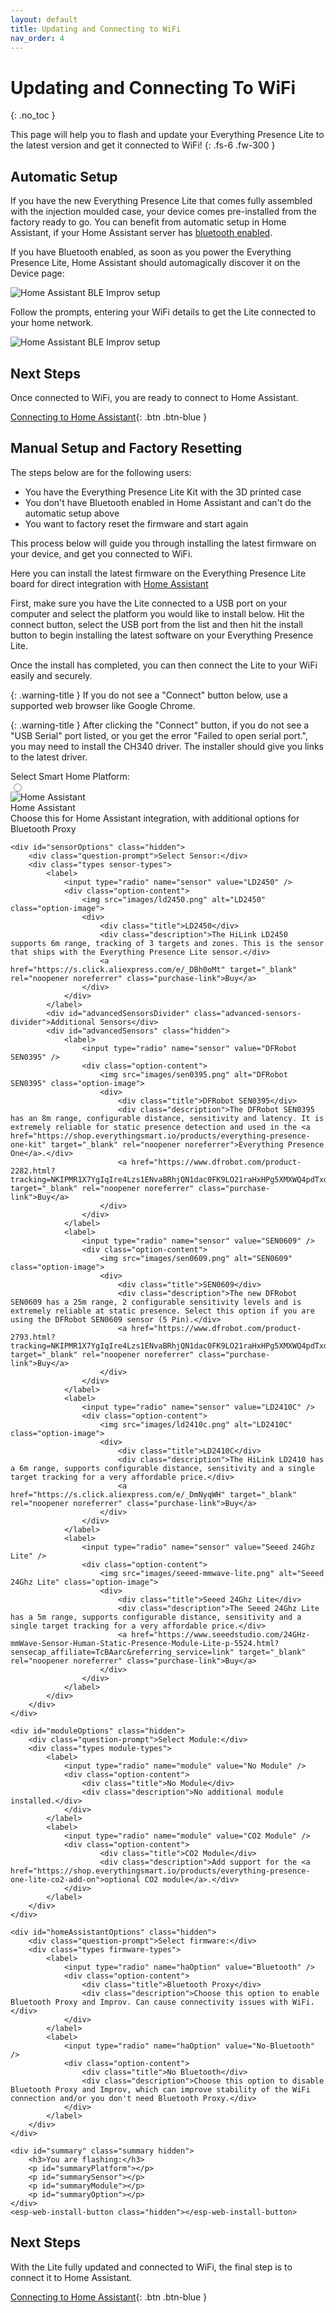 ```yaml
---
layout: default
title: Updating and Connecting to WiFi
nav_order: 4
---
```


# Updating and Connecting To WiFi

{: .no_toc }

This page will help you to flash and update your Everything Presence Lite to the latest version and get it connected to WiFi!
{: .fs-6 .fw-300 }

## Automatic Setup

If you have the new Everything Presence Lite that comes fully assembled with the injection moulded case, your device comes pre-installed from the factory ready to go. You can benefit from automatic setup in Home Assistant, if your Home Assistant server has [bluetooth enabled](https://www.home-assistant.io/integrations/bluetooth/).

If you have Bluetooth enabled, as soon as you power the Everything Presence Lite, Home Assistant should automagically discover it on the Device page:

![Home Assistant BLE Improv setup](images/home-assistant-ble-improv-setup.png)

Follow the prompts, entering your WiFi details to get the Lite connected to your home network.

![Home Assistant BLE Improv setup](images/home-assistant-ble-improv-setup-wifi.png)

## Next Steps

Once connected to WiFi, you are ready to connect to Home Assistant.

[Connecting to Home Assistant](./Home%20Assistant/connecting-home-assistant.html){: .btn .btn-blue }

## Manual Setup and Factory Resetting

The steps below are for the following users:

- You have the Everything Presence Lite Kit with the 3D printed case
- You don't have Bluetooth enabled in Home Assistant and can't do the automatic setup above
- You want to factory reset the firmware and start again

This process below will guide you through installing the latest firmware on your device, and get you connected to WiFi.

Here you can install the latest firmware on the Everything Presence Lite board for direct integration with [Home Assistant](https://home-assistant.io)

First, make sure you have the Lite connected to a USB port on your computer and select the platform you would like to install below. Hit the connect button, select the USB port from the list and then hit the install button to begin installing the latest software on your Everything Presence Lite.

Once the install has completed, you can then connect the Lite to your WiFi easily and securely.

{: .warning-title }
If you do not see a "Connect" button below, use a supported web browser like Google Chrome.

{: .warning-title }
After clicking the "Connect" button, if you do not see a "USB Serial" port listed, or you get the error "Failed to open serial port.", you may need to install the CH340 driver. The installer should give you links to the latest driver.

<div class="container">
    <div class="question-prompt">Select Smart Home Platform:</div>
    <div class="types platform-types">
        <label>
            <input type="radio" name="platform" value="Home Assistant" />
            <div class="option-content">
                <img src="images/home-assistant-logo.png" alt="Home Assistant" class="option-image">
                <div>
                    <div class="title">Home Assistant</div>
                    <div class="description">Choose this for Home Assistant integration, with additional options for Bluetooth Proxy</div>
                </div>
            </div>
        </label>
    </div>

    <div id="sensorOptions" class="hidden">
        <div class="question-prompt">Select Sensor:</div>
        <div class="types sensor-types">
            <label>
                <input type="radio" name="sensor" value="LD2450" />
                <div class="option-content">
                    <img src="images/ld2450.png" alt="LD2450" class="option-image">
                    <div>
                        <div class="title">LD2450</div>
                        <div class="description">The HiLink LD2450 supports 6m range, tracking of 3 targets and zones. This is the sensor that ships with the Everything Presence Lite sensor.</div>
                        <a href="https://s.click.aliexpress.com/e/_DBh0oMt" target="_blank" rel="noopener noreferrer" class="purchase-link">Buy</a>
                    </div>
                </div>
            </label>
            <div id="advancedSensorsDivider" class="advanced-sensors-divider">Additional Sensors</div>
            <div id="advancedSensors" class="hidden">
                <label>
                    <input type="radio" name="sensor" value="DFRobot SEN0395" />
                    <div class="option-content">
                        <img src="images/sen0395.png" alt="DFRobot SEN0395" class="option-image">
                        <div>
                            <div class="title">DFRobot SEN0395</div>
                            <div class="description">The DFRobot SEN0395 has an 8m range, configurable distance, sensitivity and latency. It is extremely reliable for static presence detection and used in the <a href="https://shop.everythingsmart.io/products/everything-presence-one-kit" target="_blank" rel="noopener noreferrer">Everything Presence One</a>.</div>
                            <a href="https://www.dfrobot.com/product-2282.html?tracking=NKIPMR1X7YgIqIre4Lzs1ENvaBRhjQN1dac0FK9LO21raHxHPg5XMXWQ4pdTxdlH" target="_blank" rel="noopener noreferrer" class="purchase-link">Buy</a>
                        </div>
                    </div>
                </label>
                <label>
                    <input type="radio" name="sensor" value="SEN0609" />
                    <div class="option-content">
                        <img src="images/sen0609.png" alt="SEN0609" class="option-image">
                        <div>
                            <div class="title">SEN0609</div>
                            <div class="description">The new DFRobot SEN0609 has a 25m range, 2 configurable sensitivity levels and is extremely reliable at static presence. Select this option if you are using the DFRobot SEN0609 sensor (5 Pin).</div>
                            <a href="https://www.dfrobot.com/product-2793.html?tracking=NKIPMR1X7YgIqIre4Lzs1ENvaBRhjQN1dac0FK9LO21raHxHPg5XMXWQ4pdTxdlH" target="_blank" rel="noopener noreferrer" class="purchase-link">Buy</a>
                        </div>
                    </div>
                </label>
                <label>
                    <input type="radio" name="sensor" value="LD2410C" />
                    <div class="option-content">
                        <img src="images/ld2410c.png" alt="LD2410C" class="option-image">
                        <div>
                            <div class="title">LD2410C</div>
                            <div class="description">The HiLink LD2410 has a 6m range, supports configurable distance, sensitivity and a single target tracking for a very affordable price.</div>
                            <a href="https://s.click.aliexpress.com/e/_DmNyqWH" target="_blank" rel="noopener noreferrer" class="purchase-link">Buy</a>
                        </div>
                    </div>
                </label>
                <label>
                    <input type="radio" name="sensor" value="Seeed 24Ghz Lite" />
                    <div class="option-content">
                        <img src="images/seeed-mmwave-lite.png" alt="Seeed 24Ghz Lite" class="option-image">
                        <div>
                            <div class="title">Seeed 24Ghz Lite</div>
                            <div class="description">The Seeed 24Ghz Lite has a 5m range, supports configurable distance, sensitivity and a single target tracking for a very affordable price.</div>
                            <a href="https://www.seeedstudio.com/24GHz-mmWave-Sensor-Human-Static-Presence-Module-Lite-p-5524.html?sensecap_affiliate=TcBAarc&referring_service=link" target="_blank" rel="noopener noreferrer" class="purchase-link">Buy</a>
                        </div>
                    </div>
                </label>
            </div>
        </div>
    </div>

    <div id="moduleOptions" class="hidden">
        <div class="question-prompt">Select Module:</div>
        <div class="types module-types">
            <label>
                <input type="radio" name="module" value="No Module" />
                <div class="option-content">
                    <div class="title">No Module</div>
                    <div class="description">No additional module installed.</div>
                </div>
            </label>
            <label>
                <input type="radio" name="module" value="CO2 Module" />
                <div class="option-content">
                        <div class="title">CO2 Module</div>
                        <div class="description">Add support for the <a href="https://shop.everythingsmart.io/products/everything-presence-one-lite-co2-add-on">optional CO2 module</a>.</div>
                </div>
            </label>
        </div>
    </div>

    <div id="homeAssistantOptions" class="hidden">
        <div class="question-prompt">Select firmware:</div>
        <div class="types firmware-types">
            <label>
                <input type="radio" name="haOption" value="Bluetooth" />
                <div class="option-content">
                    <div class="title">Bluetooth Proxy</div>
                    <div class="description">Choose this option to enable Bluetooth Proxy and Improv. Can cause connectivity issues with WiFi.</div>
                </div>
            </label>
            <label>
                <input type="radio" name="haOption" value="No-Bluetooth" />
                <div class="option-content">
                    <div class="title">No Bluetooth</div>
                    <div class="description">Choose this option to disable Bluetooth Proxy and Improv, which can improve stability of the WiFi connection and/or you don't need Bluetooth Proxy.</div>
                </div>
            </label>
        </div>
    </div>

    <div id="summary" class="summary hidden">
        <h3>You are flashing:</h3>
        <p id="summaryPlatform"></p>
        <p id="summarySensor"></p>
        <p id="summaryModule"></p>
        <p id="summaryOption"></p>
    </div>
    <esp-web-install-button class="hidden"></esp-web-install-button>
</div>

## Next Steps

With the Lite fully updated and connected to WiFi, the final step is to connect it to Home Assistant.

[Connecting to Home Assistant](./Home%20Assistant/connecting-home-assistant.html){: .btn .btn-blue }

<script
    type="module"
    src="https://unpkg.com/esp-web-tools@10/dist/web/install-button.js?module"
></script>

<script>
document.addEventListener("DOMContentLoaded", function() {
    function clearSelectedOption(groupSelector) {
        document.querySelectorAll(groupSelector + ' label').forEach(label => {
            label.classList.remove('selected-option');
        });
    }

    function handleRadioButtonChange(event, groupSelector) {
        clearSelectedOption(groupSelector);
        event.target.closest('label').classList.add('selected-option');
    }

    document.querySelectorAll('input[name="platform"]').forEach(radio => {
        radio.addEventListener("change", function(event) {
            handleRadioButtonChange(event, '.platform-types');

            var selectedPlatform = event.target.value;
            var sensorOptions = document.getElementById("sensorOptions");
            var moduleOptions = document.getElementById("moduleOptions");
            var homeAssistantOptions = document.getElementById("homeAssistantOptions");
            var installButton = document.querySelector("esp-web-install-button");

            sensorOptions.classList.add("hidden");
            moduleOptions.classList.add("hidden");
            homeAssistantOptions.classList.add("hidden");
            installButton.classList.add("hidden");
            document.getElementById("summary").classList.add("hidden");

            clearSelectedOption('.sensor-types');
            clearSelectedOption('.module-types');
            clearSelectedOption('.firmware-types');

            if (selectedPlatform === "Home Assistant") {
                sensorOptions.classList.remove("hidden");
            }
        });
    });

    document.querySelectorAll('input[name="sensor"]').forEach(sensorRadio => {
        sensorRadio.addEventListener("change", function(event) {
            handleRadioButtonChange(event, '.sensor-types');
            var moduleOptions = document.getElementById("moduleOptions");
            moduleOptions.classList.remove("hidden");

            var homeAssistantOptions = document.getElementById("homeAssistantOptions");
            homeAssistantOptions.classList.add("hidden");
            var installButton = document.querySelector("esp-web-install-button");
            installButton.classList.add("hidden");
            document.getElementById("summary").classList.add("hidden");

            clearSelectedOption('.module-types');
            clearSelectedOption('.firmware-types');
        });
    });

    document.querySelectorAll('input[name="module"]').forEach(moduleRadio => {
        moduleRadio.addEventListener("change", function(event) {
            handleRadioButtonChange(event, '.module-types');
            var homeAssistantOptions = document.getElementById("homeAssistantOptions");
            homeAssistantOptions.classList.remove("hidden");

            var installButton = document.querySelector("esp-web-install-button");
            installButton.classList.add("hidden");
            document.getElementById("summary").classList.add("hidden");

            clearSelectedOption('.firmware-types');
        });
    });

    document.querySelectorAll('input[name="haOption"]').forEach(optionRadio => {
        optionRadio.addEventListener("change", function(event) {
            handleRadioButtonChange(event, '.firmware-types');

            var installButton = document.querySelector("esp-web-install-button");
            installButton.classList.remove("hidden");

            var selectedSensor = document.querySelector('input[name="sensor"]:checked').value;
            var selectedOption = this.value;
            var selectedPlatform = document.querySelector('input[name="platform"]:checked').value;
            var selectedModule = document.querySelector('input[name="module"]:checked').value;

            document.getElementById("summaryPlatform").textContent = "Platform: " + selectedPlatform;
            document.getElementById("summarySensor").textContent = "Sensor: " + selectedSensor;
            document.getElementById("summaryModule").textContent = "Module: " + selectedModule;
            document.getElementById("summaryOption").textContent = "Firmware: " + selectedOption;
            document.getElementById("summary").classList.remove("hidden");

            var sensorSuffix = "";
            if (selectedSensor === "LD2410C") {
                sensorSuffix = "-ld2410";
            } else if (selectedSensor === "DFRobot SEN0395") {
                sensorSuffix = "-sen0395";
            } else if (selectedSensor === "Seeed 24Ghz Lite") {
                sensorSuffix = "-mr24hpc1";
            } else if (selectedSensor === "SEN0609") {
                sensorSuffix = "-sen0609";
            }

            var optionSuffix = "";
            if (selectedOption === "No-Bluetooth") {
                optionSuffix = "-no-ble";
            }

            var moduleSuffix = "";
            if (selectedModule === "CO2 Module") {
                moduleSuffix = "-co2";
            }

            var manifestFilename = "everything-presence-lite-ha" + sensorSuffix + optionSuffix + moduleSuffix + "-manifest.json";

            var manifestURL = "https://everythingsmarthome.github.io/everything-presence-lite/" + manifestFilename;

            installButton.setAttribute("manifest", manifestURL);
        });
    });
});

document.getElementById("advancedSensorsDivider").addEventListener("click", function() {
    var advancedSensors = document.getElementById("advancedSensors");
    advancedSensors.classList.toggle("hidden");
});
</script>